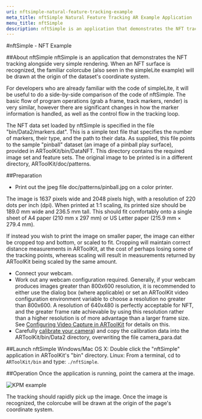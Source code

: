 ```yaml
---
uri: nftsimple-natural-feature-tracking-example
meta_title: nftSimple Natural Feature Tracking AR Example Application
menu_title: nftSimple
description: nftSimple is an application that demonstrates the NFT tracking alongside very simple rendering. When an NFT surface is recognized, the familiar colorcube (also seen in the simpleLite example) will be drawn at the origin of the dataset's coordinate system.
---
```


#nftSimple - NFT Example

##About nftSimple
nftSimple is an application that demonstrates the NFT tracking alongside very simple rendering. When an NFT surface is recognized, the familiar colorcube (also seen in the simpleLite example) will be drawn at the origin of the dataset's coordinate system.

For developers who are already familiar with the code of simpleLite, it will be useful to do a side-by-side comparison of the code of nftSimple. The basic flow of program operations (grab a frame, track markers, render) is very similar, however there are significant changes in how the marker information is handled, as well as the control flow in the tracking loop.

The NFT data set loaded by nftSimple is specified in the file "bin/Data2/markers.dat". This is a simple text file that specifies the number of markers, their type, and the path to their data. As supplied, this file points to the sample "pinball" dataset (an image of a pinball play surface), provided in ARToolKit/bin/DataNFT. This directory contains the required image set and feature sets. The original image to be printed is in a different directory, ARToolKit/doc/patterns.

##Preparation

-   Print out the jpeg file doc/patterns/pinball.jpg on a color printer.

The image is 1637 pixels wide and 2048 pixels high, with a resolution of 220 dots per inch (dpi). When printed at 1:1 scaling, its printed size should be 189.0 mm wide and 236.5 mm tall. This should fit comfortably onto a single sheet of A4 paper (210 mm x 297 mm) or US Letter paper (215.9 mm × 279.4 mm).

If instead you wish to print the image on smaller paper, the image can either be cropped top and bottom, or scaled to fit. Cropping will maintain correct distance measurements in ARToolKit, at the cost of perhaps losing some of the tracking points, whereas scaling will result in measurements returned by ARToolKit being scaled by the same amount.

-   Connect your webcam.
-   Work out any webcam configuration required. Generally, if your webcam produces images greater than 800x600 resolution, it is recommended to either use the dialog box (where applicable) or set an ARToolKit video configuration environment variable to choose a resolution no greater than 800x600. A resolution of 640x480 is perfectly acceptable for NFT, and the greater frame rate achievable by using this resolution rather than a higher resolution is of more advantage than a larger frame size. See [Configuring Video Capture in ARToolKit][1] for details on this.
-   Carefully [calibrate your camera][2]) and copy the calibration data into the ARToolKit/bin/Data2 directory, overwriting the file camera\_para.dat

##Launch nftSimple
Windows/Mac OS X: Double click the "nftSimple" application in ARToolKit's "bin" directory. Linux: From a terminal, cd to `ARToolKit/bin` and type: `./nftSimple`.

##Operation
Once the application is running, point the camera at the image.

![KPM example][NFT_example_KPM_holding_webcam]

The tracking should rapidly pick up the image. Once the image is recognized, the colorcube will be drawn at the origin of the page's coordinate system.

[1]: ../2_Configuration/config_video_capture.md
[2]: ../2_Configuration/config_camera_calibration.md

[NFT_example_KPM_holding_webcam]: ../_media/nft_example_kpm_holding_webcam.jpg
